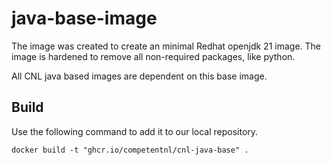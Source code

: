 # java-base-image

The image was created to create an minimal Redhat openjdk 21 image. 
The image is hardened to remove all non-required packages, like python.

All CNL java based images are dependent on this base image.

## Build

Use the following command to add it to our local repository.

``docker build -t "ghcr.io/competentnl/cnl-java-base" .``